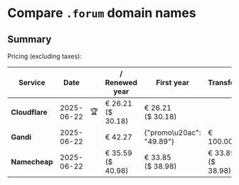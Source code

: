 # Compare `.forum` domain names

## Summary

Pricing (excluding taxes):

| Service | Date |  | / Renewed year | First year | Transfer | Restoration |
|--|--|--|--|--|--|--|
| **Cloudflare** | 2025-06-22 | 🏆 | € 26.21<br>($ 30.18) | € 26.21<br>($ 30.18) |  |  |
| **Gandi** | 2025-06-22 |  | € 42.27 | {"promo\u20ac": "49.89"} | € 100.00 | € 114.76 |
| **Namecheap** | 2025-06-22 |  | € 35.59<br>($ 40.98) | € 33.85<br>($ 38.98) | € 33.85<br>($ 38.98) |  |
